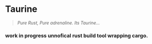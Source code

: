 # Taurine
> *Pure Rust, Pure adrenaline. Its Taurine...*
### work in progress unnofical rust build tool wrapping cargo.


